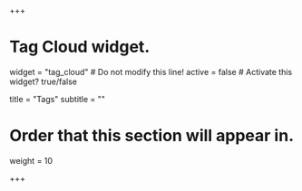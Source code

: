 +++
# Tag Cloud widget.
widget = "tag_cloud"  # Do not modify this line!
active = false  # Activate this widget? true/false

title = "Tags"
subtitle = ""

# Order that this section will appear in.
weight = 10

+++
